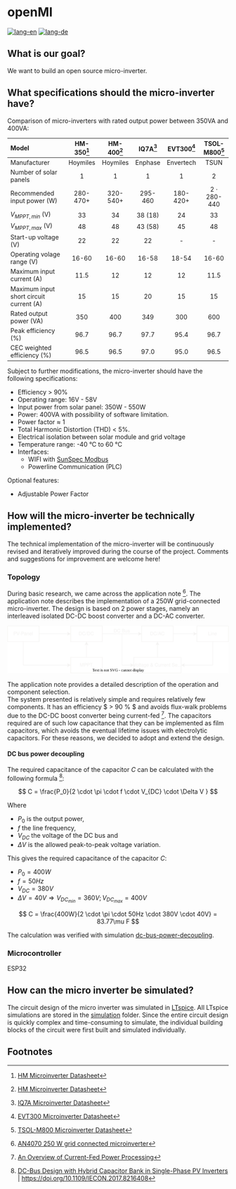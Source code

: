 # openMI
[![lang-en](https://img.shields.io/badge/lang-en-informational?style=for-the-badge)](README.md)
[![lang-de](https://img.shields.io/badge/lang-de-inactive?style=for-the-badge)](README.de.md)

## What is our goal?

We want to build an open source micro-inverter.

## What specifications should the micro-inverter have?

Comparison of micro-inverters with rated output power between 350VA and 400VA:

| Model                                  | HM-350[^HM] | HM-400[^HM] | IQ7A[^IQ7A] |EVT300[^EVT300]|TSOL-M800[^TSOL] |
|:---------------------------------------|:-----------:|:-----------:|:-----------:|:-------------:|:---------------:|
| Manufacturer                           | Hoymiles    | Hoymiles    | Enphase     | Envertech     |    TSUN         |
| Number of solar panels                 | 1           | 1           | 1           | 1             | 2               |
| Recommended input power (W)            | 280-470+    | 320-540+    | 295-460     | 180-420+      |2 $\cdot$ 280-440|
| $V_{MPPT,min}$ (V)                     | 33          | 34          | 38 (18)     | 24            | 33              |
| $V_{MPPT,max}$ (V)                     | 48          | 48          | 43 (58)     | 45            | 48              |
| Start-up voltage (V)                   | 22          | 22          | 22          | -             | -               |
| Operating volage range (V)             | 16-60       | 16-60       | 16-58       | 18-54         | 16-60           |
| Maximum input current (A)              | 11.5        | 12          | 12          | 12            | 11.5            |
| Maximum input short circuit current (A)| 15          | 15          | 20          | 15            | 15              |
| Rated output power (VA)                | 350         | 400         | 349         | 300           | 600             |
| Peak efficiency (%)                    | 96.7        | 96.7        | 97.7        | 95.4          | 96.7            |
| CEC weighted efficiency (%)            | 96.5        | 96.5        | 97.0        | 95.0          | 96.5            |

Subject to further modifications, the micro-inverter should have the following specifications:
- Efficiency > 90%
- Operating range: 16V - 58V
- Input power from solar panel: 350W - 550W
- Power: 400VA with possibility of software limitation.
- Power factor ≈ 1
- Total Harmonic Distortion (THD) < 5%.
- Electrical isolation between solar module and grid voltage
- Temperature range: -40 °C to 60 °C
- Interfaces:
  - WIFI with [SunSpec Modbus](https://sunspec.org/sunspec-modbus-specifications/)
  - Powerline Communication (PLC)

Optional features:
- Adjustable Power Factor

## How will the micro-inverter be technically implemented?

The technical implementation of the micro-inverter will be continuously revised and iteratively improved during the course of the project. Comments and suggestions for improvement are welcome here!

### Topology

During basic research, we came across the application note [^AN4070]. The application note describes the implementation of a 250W grid-connected micro-inverter. The design is based on 2 power stages, namely an interleaved isolated DC-DC boost converter and a DC-AC converter.

![Block Scheme](docs/block-scheme.drawio.svg)  

The application note provides a detailed description of the operation and component selection.  
The system presented is relatively simple and requires relatively few components. It has an efficiency $ > 90 \% $ and avoids flux-walk problems due to the DC-DC boost converter being current-fed [^2]. The capacitors required are of such low capacitance that they can be implemented as film capacitors, which avoids the eventual lifetime issues with electrolytic capacitors.
For these reasons, we decided to adopt and extend the design.

#### DC bus power decoupling

The required capacitance of the capacitor $C$ can be calculated with the following formula [^3]:

$$ C = \frac{P_0}{2 \cdot \pi \cdot f \cdot V_{DC} \cdot \Delta V } $$

Where 
- $P_0$ is the output power, 
- $f$ the line frequency, 
- $V_{DC}$ the voltage of the DC bus and 
- $\Delta V$ is the allowed peak-to-peak voltage variation.

This gives the required capacitance of the capacitor $C$:

- $P_0 = 400W$
- $f = 50Hz$
- $V_{DC} = 380V$
- $\Delta V = 40V \Rightarrow V_{DC_{min}} = 360V; V_{DC_{max}} = 400V$

$$ C = \frac{400W}{2 \cdot \pi \cdot 50Hz \cdot 380V \cdot 40V} = 83.77\mu F $$

The calculation was verified with simulation [dc-bus-power-decoupling](simulation/dc-bus-power-decoupling).

### Microcontroller

ESP32

## How can the micro inverter be simulated?

The circuit design of the micro inverter was simulated in [LTspice](https://www.analog.com/en/design-center/design-tools-and-calculators/ltspice-simulator.html). All LTspice simulations are stored in the [simulation](simulation) folder.
Since the entire circuit design is quickly complex and time-consuming to simulate, the individual building blocks of the circuit were first built and simulated individually.


## Footnotes

[^HM]: [HM Microinverter Datasheet](https://www.hoymiles.com/wp-content/uploads/downloadupload/Datasheet_HM-300-350-400_AP_EN_V202206.pdf)

[^IQ7A]: [IQ7A Microinverter Datasheet](https://enphase.com/download/iq7a-microinverter-data-sheet)

[^EVT300]: [EVT300 Microinverter Datasheet](https://envertec.com/wp-content/uploads/2022/11/EVT300_Datasheet.pdf)

[^TSOL]: [TSOL-M800 Microinverter Datasheet](https://www.ecoheroes.shop/media/pdf/c9/f6/5b/Datenblatt_Mikrowechselrichter_TSUN_M800_EN.pdf)

[^AN4070]: [AN4070 250 W grid connected microinverter](https://www.st.com/resource/en/application_note/dm00050692-250-w-grid-connected-microinverter-stmicroelectronics.pdf)

[^2]: [An Overview of Current-Fed Power Processing](https://magna-power.com/learn/white-paper/current-fed-power-processing)

[^3]: [DC-Bus Design with Hybrid Capacitor Bank in Single-Phase PV Inverters](https://intelligentpower.engr.uga.edu/wp-content/uploads/2019/10/deqiang2017Dc-bus.pdf) | https://doi.org/10.1109/IECON.2017.8216408

[^4]: [Evaluation of Electrolytic Capacitor Application in Enphase Microinverters](https://www4.enphase.com/sites/default/files/Electrolytic_Capacitor_Expert_Report.pdf)

[^5]: [Reliability Study of Electrolytic Capacitors in a Microinverter](https://www4.enphase.com/sites/default/files/EnphaseElectrolyticCapacitorLife.pdf)